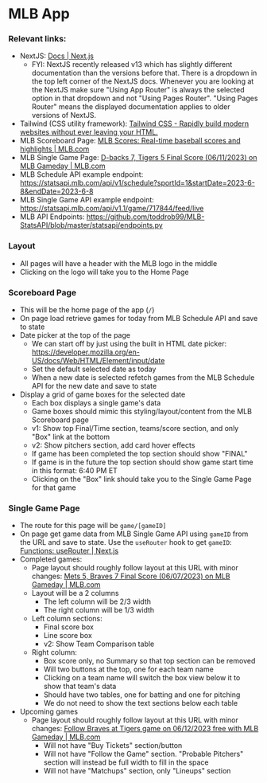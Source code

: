 # MLB App

### Relevant links:

- NextJS: [Docs \| Next.js](https://nextjs.org/docs)
  - FYI: NextJS recently released v13 which has slightly different documentation than the versions before that. There is a dropdown in the top left corner of the NextJS docs. Whenever you are looking at the NextJS make sure "Using App Router" is always the selected option in that dropdown and not "Using Pages Router". "Using Pages Router" means the displayed documentation applies to older versions of NextJS.
- Tailwind (CSS utility framework): [Tailwind CSS - Rapidly build modern websites without ever leaving your HTML.](https://tailwindcss.com/)
- MLB Scoreboard Page: [MLB Scores: Real-time baseball scores and highlights \| MLB.com](https://www.mlb.com/scores)
- MLB Single Game Page: [D-backs 7, Tigers 5 Final Score (06/11/2023) on MLB Gameday \| MLB.com](https://www.mlb.com/gameday/d-backs-vs-tigers/2023/06/11/717804/final/box)
- MLB Schedule API example endpoint: https://statsapi.mlb.com/api/v1/schedule?sportId=1&startDate=2023-6-8&endDate=2023-6-8
- MLB Single Game API example endpoint: https://statsapi.mlb.com/api/v1.1/game/717844/feed/live
- MLB API Endpoints: https://github.com/toddrob99/MLB-StatsAPI/blob/master/statsapi/endpoints.py

### Layout

- All pages will have a header with the MLB logo in the middle
- Clicking on the logo will take you to the Home Page

### Scoreboard Page

- This will be the home page of the app (`/`)
- On page load retrieve games for today from MLB Schedule API and save to state
- Date picker at the top of the page
  - We can start off by just using the built in HTML date picker: https://developer.mozilla.org/en-US/docs/Web/HTML/Element/input/date
  - Set the default selected date as today
  - When a new date is selected refetch games from the MLB Schedule API for the new date and save to state
- Display a grid of game boxes for the selected date
  - Each box displays a single game's data
  - Game boxes should mimic this styling/layout/content from the MLB Scoreboard page
  - v1: Show top Final/Time section, teams/score section, and only "Box" link at the bottom
  - v2: Show pitchers section, add card hover effects
  - If game has been completed the top section should show "FINAL"
  - If game is in the future the top section should show game start time in this format: 6:40 PM ET
  - Clicking on the "Box" link should take you to the Single Game Page for that game

### Single Game Page

- The route for this page will be `game/[gameID]`
- On page get game data from MLB Single Game API using `gameID` from the URL and save to state. Use the `useRouter` hook to get `gameID`: [Functions: useRouter \| Next.js](https://nextjs.org/docs/app/api-reference/functions/use-router)
- Completed games:
  - Page layout should roughly follow layout at this URL with minor changes: [Mets 5, Braves 7 Final Score (06/07/2023) on MLB Gameday \| MLB.com](https://www.mlb.com/gameday/mets-vs-braves/2023/06/07/717850/final/box)
  - Layout will be a 2 columns
    - The left column will be 2/3 width
    - The right column will be 1/3 width
  - Left column sections:
    - Final score box
    - Line score box
    - v2: Show Team Comparison table
  - Right column:
    - Box score only, no Summary so that top section can be removed
    - Will two buttons at the top, one for each team name
    - Clicking on a team name will switch the box view below it to show that team's data
    - Should have two tables, one for batting and one for pitching
    - We do not need to show the text sections below each table
- Upcoming games
  - Page layout should roughly follow layout at this URL with minor changes: [Follow Braves at Tigers game on 06/12/2023 free with MLB Gameday \| MLB.com](https://www.mlb.com/gameday/braves-vs-tigers/2023/06/12/717790/preview)
    - Will not have "Buy Tickets" section/button
    - Will not have "Follow the Game" section. "Probable Pitchers" section will instead be full width to fill in the space
    - Will not have "Matchups" section, only "Lineups" section
